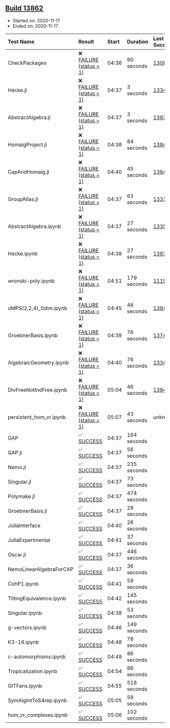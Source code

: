 ## [Build 13862](https://oscarci.mathematik.uni-kl.de/job/oscar/13862/)

* Started on: 2020-11-17
* Ended on: 2020-11-17

| Test Name    | Result | Start | Duration | Last Success | First Failure |
|:-------------|:-------|:------|:---------|:-------------|:--------------|
| CheckPackages | ❌ [FAILURE (status = 1)](https://oscarci.mathematik.uni-kl.de/job/oscar/13862/artifact/logs/build-13862/CheckPackages.log) | 04:36 | 90 seconds | [13085](https://oscarci.mathematik.uni-kl.de/job/oscar/13085/) | [13086](https://oscarci.mathematik.uni-kl.de/job/oscar/13086/) |
| Hecke.jl | ❌ [FAILURE (status = 1)](https://oscarci.mathematik.uni-kl.de/job/oscar/13862/artifact/logs/build-13862/Hecke.jl.log) | 04:37 | 3 seconds | [13341](https://oscarci.mathematik.uni-kl.de/job/oscar/13341/) | [13342](https://oscarci.mathematik.uni-kl.de/job/oscar/13342/) |
| AbstractAlgebra.jl | ❌ [FAILURE (status = 1)](https://oscarci.mathematik.uni-kl.de/job/oscar/13862/artifact/logs/build-13862/AbstractAlgebra.jl.log) | 04:37 | 3 seconds | [13837](https://oscarci.mathematik.uni-kl.de/job/oscar/13837/) | [13838](https://oscarci.mathematik.uni-kl.de/job/oscar/13838/) |
| HomalgProject.jl | ❌ [FAILURE (status = 1)](https://oscarci.mathematik.uni-kl.de/job/oscar/13862/artifact/logs/build-13862/HomalgProject.jl.log) | 04:38 | 84 seconds | [13845](https://oscarci.mathematik.uni-kl.de/job/oscar/13845/) | [13846](https://oscarci.mathematik.uni-kl.de/job/oscar/13846/) |
| CapAndHomalg.jl | ❌ [FAILURE (status = 1)](https://oscarci.mathematik.uni-kl.de/job/oscar/13862/artifact/logs/build-13862/CapAndHomalg.jl.log) | 04:40 | 45 seconds | [13845](https://oscarci.mathematik.uni-kl.de/job/oscar/13845/) | [13846](https://oscarci.mathematik.uni-kl.de/job/oscar/13846/) |
| GroupAtlas.jl | ❌ [FAILURE (status = 1)](https://oscarci.mathematik.uni-kl.de/job/oscar/13862/artifact/logs/build-13862/GroupAtlas.jl.log) | 04:37 | 63 seconds | [13311](https://oscarci.mathematik.uni-kl.de/job/oscar/13311/) | [13312](https://oscarci.mathematik.uni-kl.de/job/oscar/13312/) |
| AbstractAlgebra.ipynb | ❌ [FAILURE (status = 1)](https://oscarci.mathematik.uni-kl.de/job/oscar/13862/artifact/logs/build-13862/AbstractAlgebra.ipynb.log) | 04:37 | 27 seconds | [13355](https://oscarci.mathematik.uni-kl.de/job/oscar/13355/) | [13356](https://oscarci.mathematik.uni-kl.de/job/oscar/13356/) |
| Hecke.ipynb | ❌ [FAILURE (status = 1)](https://oscarci.mathematik.uni-kl.de/job/oscar/13862/artifact/logs/build-13862/Hecke.ipynb.log) | 04:38 | 27 seconds | [13837](https://oscarci.mathematik.uni-kl.de/job/oscar/13837/) | [13838](https://oscarci.mathematik.uni-kl.de/job/oscar/13838/) |
| wronski-poly.ipynb | ❌ [FAILURE (status = 1)](https://oscarci.mathematik.uni-kl.de/job/oscar/13862/artifact/logs/build-13862/wronski-poly.ipynb.log) | 04:51 | 179 seconds | [11192](https://oscarci.mathematik.uni-kl.de/job/oscar/11192/) | [11193](https://oscarci.mathematik.uni-kl.de/job/oscar/11193/) |
| uMPS(2,2,4)_0dim.ipynb | ❌ [FAILURE (status = 1)](https://oscarci.mathematik.uni-kl.de/job/oscar/13862/artifact/logs/build-13862/uMPS-2-2-4-_0dim.ipynb.log) | 04:45 | 46 seconds | [13841](https://oscarci.mathematik.uni-kl.de/job/oscar/13841/) | [13842](https://oscarci.mathematik.uni-kl.de/job/oscar/13842/) |
| GroebnerBasis.ipynb | ❌ [FAILURE (status = 1)](https://oscarci.mathematik.uni-kl.de/job/oscar/13862/artifact/logs/build-13862/GroebnerBasis.ipynb.log) | 04:39 | 76 seconds | [13748](https://oscarci.mathematik.uni-kl.de/job/oscar/13748/) | [13749](https://oscarci.mathematik.uni-kl.de/job/oscar/13749/) |
| AlgebraicGeometry.ipynb | ❌ [FAILURE (status = 1)](https://oscarci.mathematik.uni-kl.de/job/oscar/13862/artifact/logs/build-13862/AlgebraicGeometry.ipynb.log) | 04:40 | 76 seconds | [13341](https://oscarci.mathematik.uni-kl.de/job/oscar/13341/) | [13342](https://oscarci.mathematik.uni-kl.de/job/oscar/13342/) |
| DivFreeNotIndFree.ipynb | ❌ [FAILURE (status = 1)](https://oscarci.mathematik.uni-kl.de/job/oscar/13862/artifact/logs/build-13862/DivFreeNotIndFree.ipynb.log) | 05:04 | 46 seconds | [13845](https://oscarci.mathematik.uni-kl.de/job/oscar/13845/) | [13846](https://oscarci.mathematik.uni-kl.de/job/oscar/13846/) |
| persistent_hom_vr.ipynb | ❌ [FAILURE (status = 1)](https://oscarci.mathematik.uni-kl.de/job/oscar/13862/artifact/logs/build-13862/persistent_hom_vr.ipynb.log) | 05:07 | 43 seconds | unknown | unknown |
| GAP | ✅ [SUCCESS](https://oscarci.mathematik.uni-kl.de/job/oscar/13862/artifact/logs/build-13862/GAP.log) | 04:37 | 164 seconds |  |  |
| GAP.jl | ✅ [SUCCESS](https://oscarci.mathematik.uni-kl.de/job/oscar/13862/artifact/logs/build-13862/GAP.jl.log) | 04:37 | 56 seconds |  |  |
| Nemo.jl | ✅ [SUCCESS](https://oscarci.mathematik.uni-kl.de/job/oscar/13862/artifact/logs/build-13862/Nemo.jl.log) | 04:37 | 235 seconds |  |  |
| Singular.jl | ✅ [SUCCESS](https://oscarci.mathematik.uni-kl.de/job/oscar/13862/artifact/logs/build-13862/Singular.jl.log) | 04:37 | 73 seconds |  |  |
| Polymake.jl | ✅ [SUCCESS](https://oscarci.mathematik.uni-kl.de/job/oscar/13862/artifact/logs/build-13862/Polymake.jl.log) | 04:37 | 474 seconds |  |  |
| GroebnerBasis.jl | ✅ [SUCCESS](https://oscarci.mathematik.uni-kl.de/job/oscar/13862/artifact/logs/build-13862/GroebnerBasis.jl.log) | 04:37 | 28 seconds |  |  |
| JuliaInterface | ✅ [SUCCESS](https://oscarci.mathematik.uni-kl.de/job/oscar/13862/artifact/logs/build-13862/JuliaInterface.log) | 04:40 | 26 seconds |  |  |
| JuliaExperimental | ✅ [SUCCESS](https://oscarci.mathematik.uni-kl.de/job/oscar/13862/artifact/logs/build-13862/JuliaExperimental.log) | 04:41 | 37 seconds |  |  |
| Oscar.jl | ✅ [SUCCESS](https://oscarci.mathematik.uni-kl.de/job/oscar/13862/artifact/logs/build-13862/Oscar.jl.log) | 04:37 | 446 seconds |  |  |
| NemoLinearAlgebraForCAP | ✅ [SUCCESS](https://oscarci.mathematik.uni-kl.de/job/oscar/13862/artifact/logs/build-13862/NemoLinearAlgebraForCAP.log) | 04:37 | 36 seconds |  |  |
| CohP1.ipynb | ✅ [SUCCESS](https://oscarci.mathematik.uni-kl.de/job/oscar/13862/artifact/logs/build-13862/CohP1.ipynb.log) | 04:41 | 59 seconds |  |  |
| TiltingEquivalence.ipynb | ✅ [SUCCESS](https://oscarci.mathematik.uni-kl.de/job/oscar/13862/artifact/logs/build-13862/TiltingEquivalence.ipynb.log) | 04:42 | 145 seconds |  |  |
| Singular.ipynb | ✅ [SUCCESS](https://oscarci.mathematik.uni-kl.de/job/oscar/13862/artifact/logs/build-13862/Singular.ipynb.log) | 04:38 | 53 seconds |  |  |
| g-vectors.ipynb | ✅ [SUCCESS](https://oscarci.mathematik.uni-kl.de/job/oscar/13862/artifact/logs/build-13862/g-vectors.ipynb.log) | 04:46 | 149 seconds |  |  |
| K3-16.ipynb | ✅ [SUCCESS](https://oscarci.mathematik.uni-kl.de/job/oscar/13862/artifact/logs/build-13862/K3-16.ipynb.log) | 04:48 | 78 seconds |  |  |
| c-automorphisms.ipynb | ✅ [SUCCESS](https://oscarci.mathematik.uni-kl.de/job/oscar/13862/artifact/logs/build-13862/c-automorphisms.ipynb.log) | 04:49 | 86 seconds |  |  |
| Tropicalization.ipynb | ✅ [SUCCESS](https://oscarci.mathematik.uni-kl.de/job/oscar/13862/artifact/logs/build-13862/Tropicalization.ipynb.log) | 04:54 | 86 seconds |  |  |
| GITFans.ipynb | ✅ [SUCCESS](https://oscarci.mathematik.uni-kl.de/job/oscar/13862/artifact/logs/build-13862/GITFans.ipynb.log) | 04:55 | 518 seconds |  |  |
| SymAlgIntToS4rep.ipynb | ✅ [SUCCESS](https://oscarci.mathematik.uni-kl.de/job/oscar/13862/artifact/logs/build-13862/SymAlgIntToS4rep.ipynb.log) | 05:05 | 58 seconds |  |  |
| hom_vr_complexes.ipynb | ✅ [SUCCESS](https://oscarci.mathematik.uni-kl.de/job/oscar/13862/artifact/logs/build-13862/hom_vr_complexes.ipynb.log) | 05:06 | 102 seconds |  |  |
